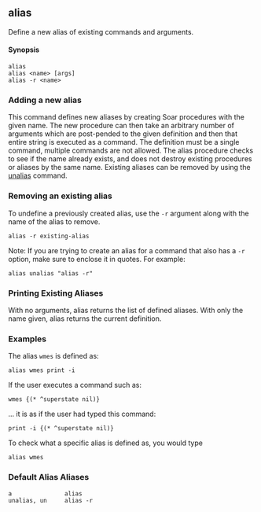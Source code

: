 ## alias

Define a new alias of existing commands and arguments.

#### Synopsis

```
alias
alias <name> [args]
alias -r <name>
```
### Adding a new alias

This command defines new aliases by creating Soar procedures with the given
name. The new procedure can then take an arbitrary number of arguments which are
post-pended to the given definition and then that entire string is executed as a
command. The definition must be a single command, multiple commands are not
allowed. The alias procedure checks to see if the name already exists, and does
not destroy existing procedures or aliases by the same name. Existing aliases
can be removed by using the [unalias](./cmd_unalias.md) command.

### Removing an existing alias

To undefine a previously created alias, use the `-r` argument along with the name of the alias to remove.

```alias -r existing-alias```

Note:  If you are trying to create an alias for a command that also has a `-r` option, make sure to enclose it in quotes.  For example:

```alias unalias "alias -r"```

### Printing Existing Aliases

With no arguments, alias returns the list of defined aliases. With only the name given, alias returns the current definition.  

### Examples

The alias `wmes` is defined as:

```
alias wmes print -i
```

If the user executes a command such as:

```
wmes {(* ^superstate nil)}
```

... it is as if the user had typed this command:

```
print -i {(* ^superstate nil)}
```

To check what a specific alias is defined as, you would type

```
alias wmes
```
### Default Alias Aliases

```
a               alias
unalias, un     alias -r     
```

